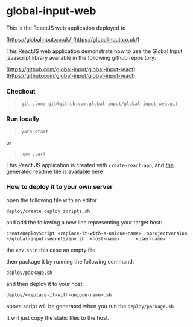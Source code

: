 # global-input-web
This is the ReactJS web application deployed to

[https://globalinput.co.uk/](https://globalinput.co.uk/)

This ReactJS web application demonstrate how to use the Global Input javascript library available in the following github repository:

[https://github.com/global-input/global-input-react](https://github.com/global-input/global-input-react)

### Checkout

> ```git clone git@github.com:global-input/global-input-web.git```

### Run locally

>```yarn start```

or
>```npm start```

This React JS application is created with ```create-react-app```, and [the generated readme file is available here](https://github.com/global-input/global-input-web/blob/master/README-original.md)

### How to deploy it to your own server

open the following file with an editor

```deploy/create_deploy_scripts.sh```

and add the following a new line representing your target host:

```createDeployScript <replace-it-with-a-unique-name>  $projectversion  ~/global-input-secrets/env.sh  <host-name>      <user-name> ```

the ```env.sh``` in this case an empty file.

 then package it by running the following command:

 ```deploy/package.sh```

 and then deploy it to your host:

 ```deploy/<replace-it-with-unique-name>.sh```

 above script will be generated when you run the ```deploy/package.sh```

It will just copy the static files to the host.
